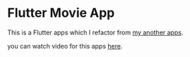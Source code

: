 # Flutter Movie App

This is a Flutter apps which I refactor from [my another apps](https://github.com/aharoldk/Cinemaks-XxX).

you can watch video for this apps [here](https://drive.google.com/open?id=1Qwyf5Frd5XDve1w9C4KZ06Qsfydkea07).
